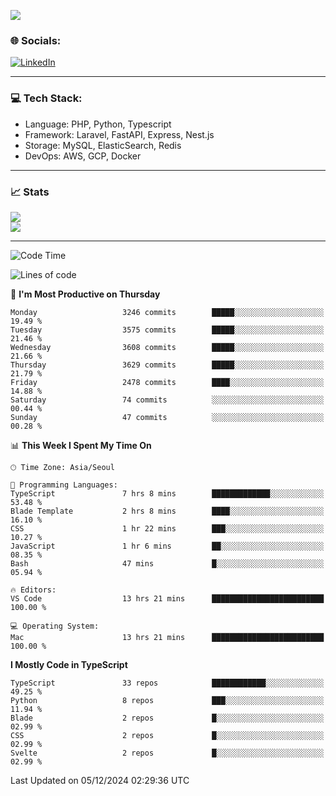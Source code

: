 <!--[![](https://visitcount.itsvg.in/api?id=jin-wk&icon=7&color=12)](https://visitcount.itsvg.in)-->
<!--[![Hits](https://hits.seeyoufarm.com/api/count/incr/badge.svg?url=https%3A%2F%2Fgithub.com%2Fjin-wk&count_bg=%235F625C&title_bg=%23555555&icon=github.svg&icon_color=%23E7E7E7&title=Hits&edge_flat=false)](https://hits.seeyoufarm.com)-->
![](https://komarev.com/ghpvc/?username=jin-wk&color=lightgrey&style=for-the-badge)

### 🌐 Socials:
[![LinkedIn](https://img.shields.io/badge/LinkedIn-%230077B5.svg?logo=linkedin&logoColor=white)](https://linkedin.com/in/jinwook-lee-242625241) 

---

### 💻 Tech Stack:
  - Language: PHP, Python, Typescript
  - Framework: Laravel, FastAPI, Express, Nest.js
  - Storage: MySQL, ElasticSearch, Redis
  - DevOps: AWS, GCP, Docker

---

### 📈 Stats
![](https://github-readme-stats.vercel.app/api?username=jin-wk&theme=dark&hide_border=true&include_all_commits=true&count_private=true)<br/>
![](https://github-readme-streak-stats.herokuapp.com/?user=jin-wk&theme=dark&hide_border=true)<br/>

---

<!--START_SECTION:waka-->
![Code Time](http://img.shields.io/badge/Code%20Time-1%2C887%20hrs%2046%20mins-blue)

![Lines of code](https://img.shields.io/badge/From%20Hello%20World%20I%27ve%20Written-4.7%20million%20lines%20of%20code-blue)

📅 **I'm Most Productive on Thursday** 

```text
Monday                   3246 commits        █████░░░░░░░░░░░░░░░░░░░░   19.49 % 
Tuesday                  3575 commits        █████░░░░░░░░░░░░░░░░░░░░   21.46 % 
Wednesday                3608 commits        █████░░░░░░░░░░░░░░░░░░░░   21.66 % 
Thursday                 3629 commits        █████░░░░░░░░░░░░░░░░░░░░   21.79 % 
Friday                   2478 commits        ████░░░░░░░░░░░░░░░░░░░░░   14.88 % 
Saturday                 74 commits          ░░░░░░░░░░░░░░░░░░░░░░░░░   00.44 % 
Sunday                   47 commits          ░░░░░░░░░░░░░░░░░░░░░░░░░   00.28 % 
```


📊 **This Week I Spent My Time On** 

```text
🕑︎ Time Zone: Asia/Seoul

💬 Programming Languages: 
TypeScript               7 hrs 8 mins        █████████████░░░░░░░░░░░░   53.48 % 
Blade Template           2 hrs 8 mins        ████░░░░░░░░░░░░░░░░░░░░░   16.10 % 
CSS                      1 hr 22 mins        ███░░░░░░░░░░░░░░░░░░░░░░   10.27 % 
JavaScript               1 hr 6 mins         ██░░░░░░░░░░░░░░░░░░░░░░░   08.35 % 
Bash                     47 mins             █░░░░░░░░░░░░░░░░░░░░░░░░   05.94 % 

🔥 Editors: 
VS Code                  13 hrs 21 mins      █████████████████████████   100.00 % 

💻 Operating System: 
Mac                      13 hrs 21 mins      █████████████████████████   100.00 % 
```

**I Mostly Code in TypeScript** 

```text
TypeScript               33 repos            ████████████░░░░░░░░░░░░░   49.25 % 
Python                   8 repos             ███░░░░░░░░░░░░░░░░░░░░░░   11.94 % 
Blade                    2 repos             █░░░░░░░░░░░░░░░░░░░░░░░░   02.99 % 
CSS                      2 repos             █░░░░░░░░░░░░░░░░░░░░░░░░   02.99 % 
Svelte                   2 repos             █░░░░░░░░░░░░░░░░░░░░░░░░   02.99 % 
```




 Last Updated on 05/12/2024 02:29:36 UTC
<!--END_SECTION:waka-->
